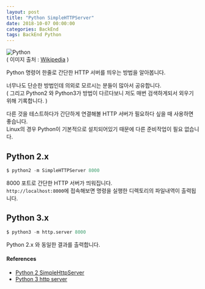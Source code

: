 ```yaml
---
layout: post
title: "Python SimpleHTTPServer"
date: 2018-10-07 00:00:00
categories: BackEnd
tags: BackEnd Python
---
```


![Python](https://upload.wikimedia.org/wikipedia/commons/thumb/f/f8/Python_logo_and_wordmark.svg/260px-Python_logo_and_wordmark.svg.png)  
( 이미지 출처 : [Wikipedia](https://en.wikipedia.org/wiki/Python_(programming_language)) )  

Python 명령어 한줄로 간단한 HTTP 서버를 띄우는 방법을 알아봅니다.  

<!--more-->

너무나도 단순한 방법인데 의외로 모르시는 분들이 많아서 공유합니다.  
( 그리고 Python2 와 Python3가 방법이 다르다보니 저도 매번 검색하게되서 외우기 위해 기록합니다. )  

다른 것을 테스트하다가 간단하게 연결해볼 HTTP 서버가 필요하다 싶을 때 사용하면 좋습니다.  
Linux의 경우 Python이 기본적으로 설치되어있기 때문에 다른 준비작업이 필요 없습니다.  

## Python 2.x

~~~python
$ python2 -m SimpleHTTPServer 8000
~~~

8000 포트로 간단한 HTTP 서버가 띄워집니다.  
```http://localhost:8000```에 접속해보면 명령을 실행한 디렉토리의 파일내역이 출력됩니다.  

## Python 3.x

~~~python
$ python3 -m http.server 8000
~~~

Python 2.x 와 동일한 결과를 출력합니다.  

#### References 

  * [Python 2 SimpleHttpServer](https://docs.python.org/2/library/simplehttpserver.html)
  * [Python 3 http server](https://docs.python.org/3/library/http.server.html)

